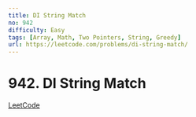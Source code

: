 ```yaml
---
title: DI String Match
no: 942
difficulty: Easy
tags: [Array, Math, Two Pointers, String, Greedy]
url: https://leetcode.com/problems/di-string-match/
---
```


# 942. DI String Match

[LeetCode](https://leetcode.com/problems/di-string-match/)


